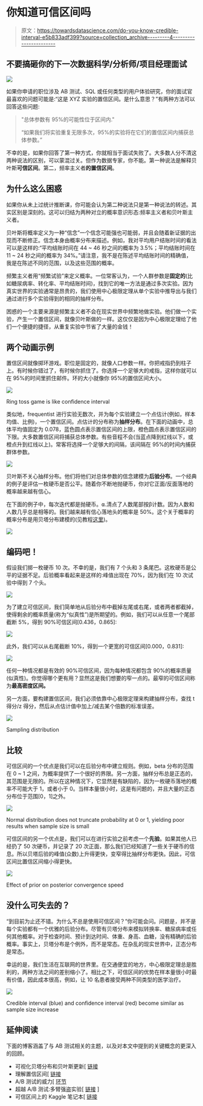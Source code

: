 # 你知道可信区间吗

> 原文：<https://towardsdatascience.com/do-you-know-credible-interval-e5b833adf399?source=collection_archive---------4----------------------->

## 不要搞砸你的下一次数据科学/分析师/项目经理面试

![](img/35d66732a560a817d2d2172b0907f8c2.png)

如果你申请的职位涉及 AB 测试、SQL 或任何类型的用户体验研究，你的面试官最喜欢的问题可能是:“这是 XYZ 实验的置信区间。是什么意思？”有两种方法可以回答这些问题:

> "总体参数有 95%的可能性位于区间内."
> 
> “如果我们将实验重复无限多次，95%的实验将在它们的置信区间内捕获总体参数。”

不幸的是，如果你回答了第一种方式，你就相当于面试失败了。大多数人分不清这两种说法的区别，可以蒙混过关。但作为数据专家，你不能。第一种说法是解释贝叶斯**可信区间**。第二，频率主义者**的置信区间**。

## 为什么这么困惑

如果你从未上过统计推断课，你可能会认为第二种说法只是第一种说法的转述。其实区别是深刻的。这可以归结为两种对立的概率意识形态:频率主义者和贝叶斯主义者。

贝叶斯将概率定义为一种“信念”一个信念可能强也可能弱，并且会随着新证据的出现而不断修正。信念本身由概率分布来描述。例如，我对平均用户结账时间的看法可以是这样的:“平均结账时间在 44 ~ 46 秒之间的概率为 3.5%；平均结账时间在 11 ~ 24 秒之间的概率为 34%。”请注意，我不是在陈述平均结账时间的精确值，我是在陈述不同的范围，以及这些范围的概率。

频繁主义者用“频繁试验”来定义概率。一位常客认为，一个人群参数是**固定的**(比如糖尿病率、转化率、平均结账时间)，找到它的唯一方法是通过多次实验。因为真实世界的实验通常是昂贵的，我们使用中心极限定理从单个实验中推导出与我们通过进行多个实验得到的相同的抽样分布。

困惑的一个主要来源是频繁主义者不会在现实世界中频繁地做实验。他们做一个实验，产生一个置信区间，就像贝叶斯做的一样。这仅仅是因为中心极限定理给了他们一个便捷的捷径，从重复实验中节省了大量的金钱！

## 两个动画示例

置信区间就像掷环游戏。职位是固定的，就像人口参数一样。你把戒指扔到柱子上。有时候你错过了，有时候你抓住了。你选择一个足够大的戒指，这样你就可以在 95%的时间里抓住邮件。环的大小就像你 95%的置信区间大小。

![](img/4d70079de15a8c0dcee63cff6d5f3ca7.png)

Ring toss game is like confidence interval

类似地，frequentist 进行实验无数次，并为每个实验建立一个点估计(例如，样本均值、比例)，一个置信区间。点估计的分布称为**抽样分布**。在下面的动画中，总体平均值固定为 0.078，蓝色圆点表示置信区间的上限，橙色圆点表示置信区间的下限。大多数置信区间将捕获总体参数。有些音程不会(当蓝点降到红线以下，或橙点升到红线以上)。常客将选择一个足够大的间隔，该间隔在 95%的时间内捕获群体参数。

![](img/dfe9eec15a067f9ca7e8645d4ae09546.png)

贝叶斯不关心抽样分布。他们将他们对总体参数的信念建模为**后验分布**。一个经典的例子是评估一枚硬币是否公平。随着你不断地抛硬币，你对它正面/反面落地的概率越来越有信心。

在下面的例子中，每次迭代都是抛硬币。⍺.清点了人数尾部按β计数。因为人数和人数几乎总是相等的。我们越来越有信心落地头的概率是 50%。这个关于概率的概率分布是用贝塔分布建模的(见教程[这里](/visualizing-beta-distribution-7391c18031f1))。

![](img/33ecdd37db389391e09d76fd5f4c71cb.png)

## 编码吧！

假设我们掷一枚硬币 10 次。不幸的是，我们有 7 个头和 3 条尾巴。这枚硬币是公平的证据不足。后验概率看起来是这样的:峰值出现在 70%，因为我们在 10 次试验中得到 7 个头。

![](img/5c58d6f456f1ac615806129c7f59c71f.png)

为了建立可信区间，我们简单地从后验分布中截掉左尾或右尾，或者两者都截掉，使得剩余的概率质量(称为“似真性”)是所期望的。例如，我们可以从任意一个尾部截断 5%，得到 90%可信区间[0.436，0.865]:

![](img/1b62412866a6747c26d58bc486eed5bc.png)

此外，我们可以从右尾截断 10%，得到一个更宽的可信区间[0.000，0.831]:

![](img/8a42357b86eb6d27a42a1f9db04a986b.png)

任何一种情况都是有效的 90%可信区间，因为每种情况都包含 90%的概率质量(似真性)。你觉得哪个更有用？显然这是我们想要的窄一点的。最窄的可信区间称为**最高密度区间。**

另一方面，要构建置信区间，我们必须依靠中心极限定理来构建抽样分布，查找 t 得分/z 得分，然后从点估计值中加上/减去某个倍数的标准误差。

![](img/9e396431b9fd81441ab70c6f0b1c5bba.png)

Sampling distribution

## 比较

可信区间的一个优点是我们可以在后验分布中建立规则。例如，beta 分布的范围在 0 ~ 1 之间，为概率提供了一个很好的界限。另一方面，抽样分布总是正态的，其范围是无限的。所以在这种情况下，它显然是有缺陷的，因为一枚硬币落地的概率不可能大于 1，或者小于 0。当样本量很小时，这是有问题的，并且大量的正态分布位于范围[0，1]之外。

![](img/f41efdcb797314bbb2ddfc71970c82d3.png)

Normal distribution does not truncate probability at 0 or 1, yielding poor results when sample size is small

可信区间的另一个优点是，我们可以在进行实验之前考虑一个**先验**。如果其他人已经扔了 50 次硬币，并记录了 20 次正面，那么我们已经知道了一些关于硬币的信息。所以贝塔后验的峰值(众数)上升得更快，变窄得比抽样分布更快。因此，可信区间比置信区间缩小得更快。

![](img/1340fb284ffb2ca3f0d8abf8282c5525.png)

Effect of prior on posterior convergence speed

## 没什么可失去的？

“到目前为止还不错。为什么不总是使用可信区间？”你可能会问。问题是，并不是每个实验都有一个优雅的后验分布。尽管有贝塔分布来模拟转换率、糖尿病率或任何其他概率。对于检查时间、预计到达时间、体重、身高、血糖，没有精确的后验概率。事实上，贝塔分布是个例外，而不是常态。在杂乱的现实世界中，正态分布是常态。

幸运的是，我们生活在互联网的世界里。在交通便宜的地方，中心极限定理总是胜利的，两种方法之间的差别缩小了。相比之下，可信区间的优势在样本量很小时最有价值，因此成本很高，例如，让 10 名患者接受两种不同类型的医学治疗。

![](img/9afb6a60c1a3f3c07a2dd24b059cfe40.png)

Credible interval (blue) and confidence interval (red) become similar as sample size increase

## 延伸阅读

下面的博客涵盖了与 AB 测试相关的主题，以及对本文中提到的关键概念的更深入的回顾。

*   可视化贝塔分布和贝叶斯更新[ [链接](/visualizing-beta-distribution-7391c18031f1)
*   理解置信区间[ [链接](/understanding-confidence-interval-d7b5aa68e3b)
*   A/B 测试的威力[ [环节](/the-power-of-a-b-testing-3387c04a14e3)
*   超越 A/B 测试:多臂强盗实验[ [链接](/beyond-a-b-testing-multi-armed-bandit-experiments-1493f709f804) ]
*   可信区间上的 Kaggle 笔记本[ [链接](https://www.kaggle.com/shawlu/understanding-credible-interval?scriptVersionId=12603331)